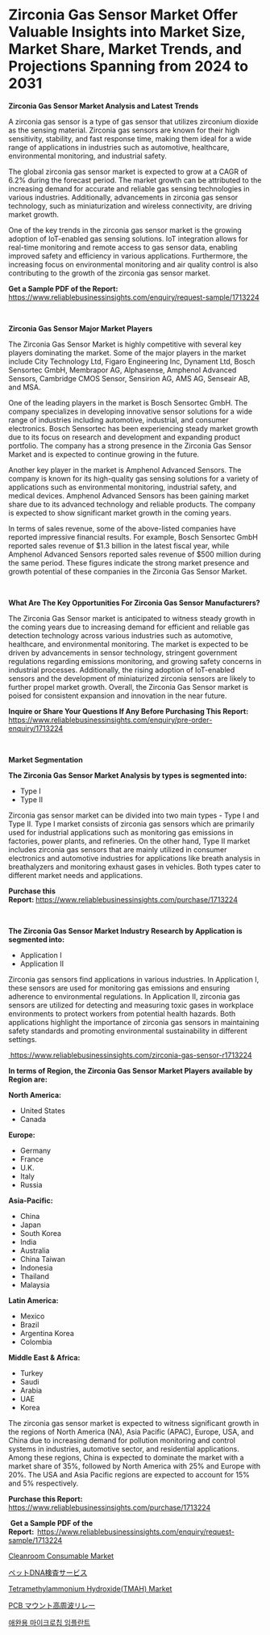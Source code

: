<p><h1>Zirconia Gas Sensor Market Offer Valuable Insights into Market Size, Market Share, Market Trends, and Projections Spanning from 2024 to 2031</h1></p><p><strong>Zirconia Gas Sensor Market Analysis and Latest Trends</strong></p>
<p><p>A zirconia gas sensor is a type of gas sensor that utilizes zirconium dioxide as the sensing material. Zirconia gas sensors are known for their high sensitivity, stability, and fast response time, making them ideal for a wide range of applications in industries such as automotive, healthcare, environmental monitoring, and industrial safety.</p><p>The global zirconia gas sensor market is expected to grow at a CAGR of 6.2% during the forecast period. The market growth can be attributed to the increasing demand for accurate and reliable gas sensing technologies in various industries. Additionally, advancements in zirconia gas sensor technology, such as miniaturization and wireless connectivity, are driving market growth.</p><p>One of the key trends in the zirconia gas sensor market is the growing adoption of IoT-enabled gas sensing solutions. IoT integration allows for real-time monitoring and remote access to gas sensor data, enabling improved safety and efficiency in various applications. Furthermore, the increasing focus on environmental monitoring and air quality control is also contributing to the growth of the zirconia gas sensor market.</p></p>
<p><strong>Get a Sample PDF of the Report:&nbsp;</strong> <a href="https://www.reliablebusinessinsights.com/enquiry/request-sample/1713224">https://www.reliablebusinessinsights.com/enquiry/request-sample/1713224</a></p>
<p>&nbsp;</p>
<p><strong>Zirconia Gas Sensor Major Market Players</strong></p>
<p><p>The Zirconia Gas Sensor Market is highly competitive with several key players dominating the market. Some of the major players in the market include City Technology Ltd, Figaro Engineering Inc, Dynament Ltd, Bosch Sensortec GmbH, Membrapor AG, Alphasense, Amphenol Advanced Sensors, Cambridge CMOS Sensor, Sensirion AG, AMS AG, Senseair AB, and MSA.</p><p>One of the leading players in the market is Bosch Sensortec GmbH. The company specializes in developing innovative sensor solutions for a wide range of industries including automotive, industrial, and consumer electronics. Bosch Sensortec has been experiencing steady market growth due to its focus on research and development and expanding product portfolio. The company has a strong presence in the Zirconia Gas Sensor Market and is expected to continue growing in the future.</p><p>Another key player in the market is Amphenol Advanced Sensors. The company is known for its high-quality gas sensing solutions for a variety of applications such as environmental monitoring, industrial safety, and medical devices. Amphenol Advanced Sensors has been gaining market share due to its advanced technology and reliable products. The company is expected to show significant market growth in the coming years.</p><p>In terms of sales revenue, some of the above-listed companies have reported impressive financial results. For example, Bosch Sensortec GmbH reported sales revenue of $1.3 billion in the latest fiscal year, while Amphenol Advanced Sensors reported sales revenue of $500 million during the same period. These figures indicate the strong market presence and growth potential of these companies in the Zirconia Gas Sensor Market.</p></p>
<p>&nbsp;</p>
<p><strong>What Are The Key Opportunities For Zirconia Gas Sensor Manufacturers?</strong></p>
<p><p>The Zirconia Gas Sensor market is anticipated to witness steady growth in the coming years due to increasing demand for efficient and reliable gas detection technology across various industries such as automotive, healthcare, and environmental monitoring. The market is expected to be driven by advancements in sensor technology, stringent government regulations regarding emissions monitoring, and growing safety concerns in industrial processes. Additionally, the rising adoption of IoT-enabled sensors and the development of miniaturized zirconia sensors are likely to further propel market growth. Overall, the Zirconia Gas Sensor market is poised for consistent expansion and innovation in the near future.</p></p>
<p><strong>Inquire or Share Your Questions If Any Before Purchasing This Report:</strong> <a href="https://www.reliablebusinessinsights.com/enquiry/pre-order-enquiry/1713224">https://www.reliablebusinessinsights.com/enquiry/pre-order-enquiry/1713224</a></p>
<p>&nbsp;</p>
<p><strong>Market Segmentation</strong></p>
<p><strong>The Zirconia Gas Sensor Market Analysis by types is segmented into:</strong></p>
<p><ul><li>Type I</li><li>Type II</li></ul></p>
<p><p>Zirconia gas sensor market can be divided into two main types - Type I and Type II. Type I market consists of zirconia gas sensors which are primarily used for industrial applications such as monitoring gas emissions in factories, power plants, and refineries. On the other hand, Type II market includes zirconia gas sensors that are mainly utilized in consumer electronics and automotive industries for applications like breath analysis in breathalyzers and monitoring exhaust gases in vehicles. Both types cater to different market needs and applications.</p></p>
<p><strong>Purchase this Report:&nbsp;</strong><a href="https://www.reliablebusinessinsights.com/purchase/1713224">https://www.reliablebusinessinsights.com/purchase/1713224</a></p>
<p>&nbsp;</p>
<p><strong>The Zirconia Gas Sensor Market Industry Research by Application is segmented into:</strong></p>
<p><ul><li>Application I</li><li>Application II</li></ul></p>
<p><p>Zirconia gas sensors find applications in various industries. In Application I, these sensors are used for monitoring gas emissions and ensuring adherence to environmental regulations. In Application II, zirconia gas sensors are utilized for detecting and measuring toxic gases in workplace environments to protect workers from potential health hazards. Both applications highlight the importance of zirconia gas sensors in maintaining safety standards and promoting environmental sustainability in different settings.</p></p>
<p><a href="https://www.reliablebusinessinsights.com/zirconia-gas-sensor-r1713224">&nbsp;https://www.reliablebusinessinsights.com/zirconia-gas-sensor-r1713224</a></p>
<p><strong>In terms of Region, the Zirconia Gas Sensor Market Players available by Region are:</strong></p>
<p>
    <p> <strong> North America: </strong>
        <ul>
            <li>United States</li>
            <li>Canada</li>
        </ul>
        </p> 
    <p> <strong> Europe: </strong>
        <ul>
            <li>Germany</li>
            <li>France</li>
            <li>U.K.</li>
            <li>Italy</li>
            <li>Russia</li>
        </ul>
        </p> 
    <p> <strong> Asia-Pacific: </strong>
        <ul>
            <li>China</li>
            <li>Japan</li>
            <li>South Korea</li>
            <li>India</li>
            <li>Australia</li>
            <li>China Taiwan</li>
            <li>Indonesia</li>
            <li>Thailand</li>
            <li>Malaysia</li>
        </ul>
        </p> 
    <p> <strong> Latin America: </strong>
        <ul>
            <li>Mexico</li>
            <li>Brazil</li>
            <li>Argentina Korea</li>
            <li>Colombia</li>
        </ul>
        </p> 
    <p> <strong> Middle East & Africa: </strong>
        <ul>
            <li>Turkey</li>
            <li>Saudi</li>
            <li>Arabia</li>
            <li>UAE</li>
            <li>Korea</li>
        </ul>
    </p>
    </p>
<p><p>The zirconia gas sensor market is expected to witness significant growth in the regions of North America (NA), Asia Pacific (APAC), Europe, USA, and China due to increasing demand for pollution monitoring and control systems in industries, automotive sector, and residential applications. Among these regions, China is expected to dominate the market with a market share of 35%, followed by North America with 25% and Europe with 20%. The USA and Asia Pacific regions are expected to account for 15% and 5% respectively.</p></p>
<p><strong>Purchase this Report: </strong><a href="https://www.reliablebusinessinsights.com/purchase/1713224">https://www.reliablebusinessinsights.com/purchase/1713224</a></p>
<p>&nbsp;<strong>Get a Sample PDF of the Report:&nbsp;&nbsp;</strong><a href="https://www.reliablebusinessinsights.com/enquiry/request-sample/1713224">https://www.reliablebusinessinsights.com/enquiry/request-sample/1713224</a></p>
<p><strong></strong></p>
<p><p><a href="https://github.com/tamvrosiya/Market-Research-Report-List-4/blob/main/cleanroom-consumable-market.md">Cleanroom Consumable Market</a></p><p><a href="https://github.com/alyle7648/Market-Research-Report-List-1/blob/main/5525415112930.md">ペットDNA検査サービス</a></p><p><a href="https://github.com/pizolina/Market-Research-Report-List-4/blob/main/tetramethylammonium-hydroxidetmah-market.md">Tetramethylammonium Hydroxide(TMAH) Market</a></p><p><a href="https://github.com/SantosDicki04/Market-Research-Report-List-2/blob/main/8675413112929.md">PCB マウント高周波リレー</a></p><p><a href="https://github.com/nhaiquang84/Market-Research-Report-List-1/blob/main/7214104107537.md">애완용 마이크로칩 임플란트</a></p></p>